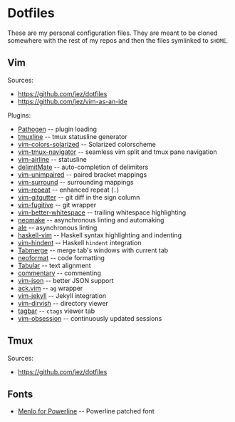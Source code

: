 # Dotfiles
These are my personal configuration files.
They are meant to be cloned somewhere with the rest of my repos and then the files symlinked to `$HOME`.

## Vim
Sources:

- https://github.com/jez/dotfiles
- https://github.com/jez/vim-as-an-ide

Plugins:

- [Pathogen](https://github.com/tpope/vim-pathogen) -- plugin loading
- [tmuxline](https://github.com/edkolev/tmuxline.vim) -- tmux statusline generator
- [vim-colors-solarized](https://github.com/altercation/vim-colors-solarized) -- Solarized colorscheme
- [vim-tmux-navigator](https://github.com/christoomey/vim-tmux-navigator) -- seamless vim split and tmux pane navigation
- [vim-airline](https://github.com/vim-airline/vim-airline) -- statusline
- [delimitMate](https://github.com/Raimondi/delimitMate) -- auto-completion of delimiters
- [vim-unimpaired](https://github.com/tpope/vim-unimpaired) -- paired bracket mappings
- [vim-surround](https://github.com/tpope/vim-surround) -- surrounding mappings
- [vim-repeat](https://github.com/tpope/vim-repeat) -- enhanced repeat (`.`)
- [vim-gitgutter](https://github.com/airblade/vim-gitgutter) -- git diff in the sign column
- [vim-fugitive](https://github.com/tpope/vim-fugitive) -- git wrapper
- [vim-better-whitespace](https://github.com/ntpeters/vim-better-whitespace) -- trailing whitespace highlighting
- [neomake](https://github.com/neomake/neomake) -- asynchronous linting and automaking
- [ale](https://github.com/dense-analysis/ale.git) -- asynchronous linting
- [haskell-vim](https://github.com/neovimhaskell/haskell-vim) -- Haskell syntax highlighting and indenting
- [vim-hindent](https://github.com/alx741/vim-hindent) -- Haskell `hindent` integration
- [Tabmerge](https://github.com/vim-scripts/Tabmerge) -- merge tab's windows with current tab
- [neoformat](https://github.com/sbdchd/neoformat) -- code formatting
- [Tabular](https://github.com/godlygeek/tabular) -- text alignment
- [commentary](https://github.com/tpope/vim-commentary) -- commenting
- [vim-json](https://github.com/jez/vim-json) -- better JSON support
- [ack.vim](https://github.com/mileszs/ack.vim) -- `ag` wrapper
- [vim-jekyll](https://github.com/parkr/vim-jekyll) -- Jekyll integration
- [vim-dirvish](https://github.com/justinmk/vim-dirvish) -- directory viewer
- [tagbar](https://github.com/majutsushi/tagbar) -- `ctags` viewer tab
- [vim-obsession](https://github.com/tpope/vim-obsession) -- continuously updated sessions

## Tmux
Sources:

- https://github.com/jez/dotfiles

## Fonts

- [Menlo for Powerline](https://github.com/abertsch/Menlo-for-Powerline) -- Powerline patched font
